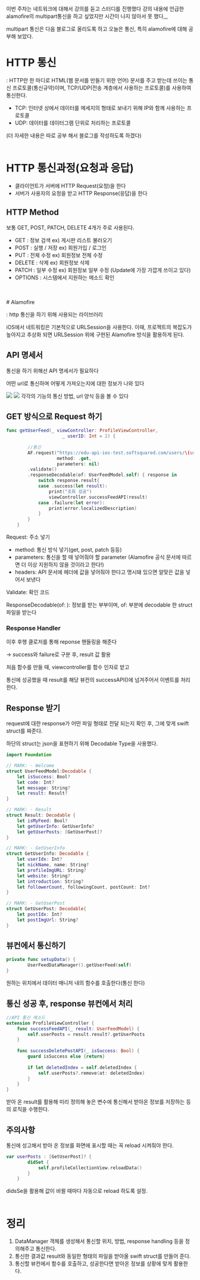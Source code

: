 이번 주차는 네트워크에 대해서 강의를 듣고 스터디를 진행했다
강의 내용에 언급한 alamofire의 multipart통신을 하고 싶었지만 시간이 나지 않아서 못 했다,,,

multipart 통신은 다음 블로그로 올리도록 하고 
오늘은 통신, 특히 alamofire에 대해 공부해 보았다.
<br>

# HTTP 통신

: HTTP란 한 마디로 HTML(웹 문서를 만들기 위한 언어) 문서를 주고 받는데 쓰이는 통신 프로토콜(통신규약)이며, TCP/UDP(전송 계층에서 사용하는 프로토콜)를 사용하여 통신한다.

- TCP: 인터넷 상에서 데이터를 메세지의 형태로 보내기 위해 IP와 함께 사용하는 프로토콜
- UDP: 데이터를 데이터그램 단위로 처리하는 프로토콜

(더 자세한 내용은 따로 공부 해서 블로그를 작성하도록 하겠다)
<br>
<br>
# HTTP 통신과정(요청과 응답)

- 클라이언트가 서버에 HTTP Request(요청)을 한다
- 서버가 사용자의 요청을 받고 HTTP Response(응답)을 한다

## HTTP Method

보통 GET, POST, PATCH, DELETE 4개가 주로 사용된다.

- GET : 정보 검색 ex) 게시판 리스트 불러오기
- POST : 실행 / 저장 ex) 회원가입 / 로그인
- PUT : 전체 수정 ex) 회원정보 전체 수정
- DELETE : 삭제 ex) 회원정보 삭제
- PATCH : 일부 수정 ex) 회원정보 일부 수정 (Update에 가장 가깝게 쓰이고 있다)
- OPTIONS : 시스템에서 지원하는 메소드 확인
<br>
<br>
# Alamofire

: http 통신을 하기 위해 사용되는 라이브러리

iOS에서 네트워킹은 기본적으로 URLSession을 사용한다.
이때, 프로젝트의 복잡도가 높아지고 추상화 되면 URLSession 위에 구현된 Alamofire 방식을 활용하게 된다.

## API 명세서

통신을 하기 위해선 API 명세서가 필요하다

어떤 url로 통신하며 어떻게 가져오는지에 대한 정보가 나와 있다

![](https://velog.velcdn.com/images/enchantee/post/bbd483fa-b083-4297-8cac-aed8f4c320c0/image.png)
![](https://velog.velcdn.com/images/enchantee/post/da783b85-cc05-4966-bacb-b8985387f433/image.png)
각각의 기능의 통신 방법, url 양식 등을 볼 수 있다

## GET 방식으로 Request 하기

```swift
func getUserFeed(_ viewController: ProfileViewController,
                     _ userID: Int = 2) {
        
        //통신
        AF.request("https://edu-api-ios-test.softsquared.com/users/\(userID)",
                   method: .get,
                   parameters: nil)
        .validate()
        .responseDecodable(of: UserFeedModel.self) { response in
            switch response.result{
            case .success(let result):
                print("조회 성공")
                viewController.successFeedAPI(result)
            case .failure(let error):
                print(error.localizedDescription)
            }
        }
    }
```

Request: 주소 넣기

- method: 통신 방식 넣기(get, post, patch 등등)
- parameters: 통신을 할 때 넣어줘야 할 parameter
(Alamofire 공식 문서에 따르면 더 이상 지원하지 않을 것이라고 한다!)
- headers: API 문서에 헤더에 값을 넣어줘야 한다고 명시돼 있으면 알맞은 값을 넣어서 보낸다

Validate:  확인 코드

ResponseDecodable(of: ): 정보를 받는 부부이며, of: 부분에 decodable 한 struct 파일을 받는다

### Response Handler

이후 후행 클로저를 통해 reponse 핸들링을 해준다

→ success와 failure로 구분 후, result 값 활용

처음 함수를 만들 때, viewcontroller를 함수 인자로 받고 

통신에 성공했을 때 result를 해당 뷰컨의 successAPI()에 넘겨주어서 이벤트를 처리한다.

## Response 받기

request에 대한 response가 어떤 파일 형태로 전달 되는지 확인 후, 그에 맞게 swift struct를 짜준다.

하단의 struct는 json을 표현하기 위해 Decodable Type을 사용했다.

```swift
import Foundation

// MARK: - Welcome
struct UserFeedModel:Decodable {
    let isSuccess: Bool?
    let code: Int?
    let message: String?
    let result: Result?
}

// MARK: - Result
struct Result: Decodable {
    let isMyFeed: Bool?
    let getUserInfo: GetUserInfo?
    let getUserPosts: [GetUserPost]?
}

// MARK: - GetUserInfo
struct GetUserInfo: Decodable {
    let userIdx: Int?
    let nickName, name: String?
    let profileImgURL: String?
    let website: String?
    let introduction: String?
    let followerCount, followingCount, postCount: Int?
}

// MARK: - GetUserPost
struct GetUserPost: Decodable{
    let postIdx: Int?
    let postImgUrl: String?
}
```

## 뷰컨에서 통신하기

```swift
private func setupData() {
        UserFeedDataManager().getUserFeed(self)
}
```

원하는 위치에서 데이터 매니저 내의 함수를 호출한다(통신 한다)

## 통신 성공 후, response 뷰컨에서 처리

```swift
//API 통신 메소드
extension ProfileViewController {
    func successFeedAPI(_ result: UserFeedModel) {
        self.userPosts = result.result?.getUserPosts
    }
    
    func successDeletePostAPI(_ isSuccess: Bool) {
        guard isSuccess else {return}
        
        if let deletedIndex = self.deletedIndex {
            self.userPosts?.remove(at: deletedIndex)
        }
    }
}
```

받아 온 result를 활용해 미리 정의해 놓은 변수에 통신해서 받아온 정보를 저장하는 등의 로직을 수행한다.

## 주의사항

통신에 성고해서 받아 온 정보를 화면에 표시할 때는 꼭 reload 시켜줘야 한다.

```swift
var userPosts : [GetUserPost]? {
        didSet {
            self.profileCollectionView.reloadData()
        }
    }
```

didsSe을 활용해 값이 바뀔 때마다 자동으로 reload 하도록 설정.
<br>
<br>
# 정리

1. DataManager 객체를 생성해서 통신할 위치, 방법, response handling 등을 정의해주고 통신한다.
2. 통신한 결과값 result와 동일한 형태의 파일을 받아올 swift struct를 만들어 준다.
3. 통신할 뷰컨에서 함수를 호출하고, 성공한다면 받아온 정보를 상황에 맞게 활용한다.

